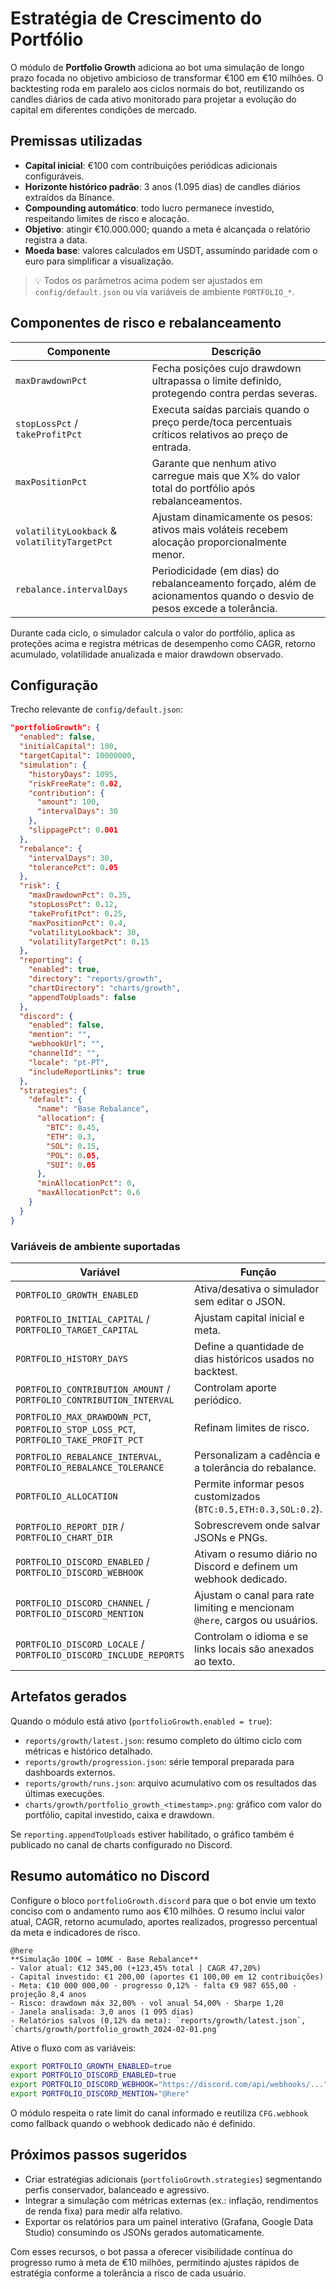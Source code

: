 # Estratégia de Crescimento do Portfólio

O módulo de **Portfolio Growth** adiciona ao bot uma simulação de longo prazo focada no objetivo ambicioso de transformar €100 em €10 milhões. O backtesting roda em paralelo aos ciclos normais do bot, reutilizando os candles diários de cada ativo monitorado para projetar a evolução do capital em diferentes condições de mercado.

## Premissas utilizadas

- **Capital inicial**: €100 com contribuições periódicas adicionais configuráveis.
- **Horizonte histórico padrão**: 3 anos (1.095 dias) de candles diários extraídos da Binance.
- **Compounding automático**: todo lucro permanece investido, respeitando limites de risco e alocação.
- **Objetivo**: atingir €10.000.000; quando a meta é alcançada o relatório registra a data.
- **Moeda base**: valores calculados em USDT, assumindo paridade com o euro para simplificar a visualização.

> 💡 Todos os parâmetros acima podem ser ajustados em `config/default.json` ou via variáveis de ambiente `PORTFOLIO_*`.

## Componentes de risco e rebalanceamento

| Componente | Descrição |
|------------|-----------|
| `maxDrawdownPct` | Fecha posições cujo drawdown ultrapassa o limite definido, protegendo contra perdas severas. |
| `stopLossPct` / `takeProfitPct` | Executa saídas parciais quando o preço perde/toca percentuais críticos relativos ao preço de entrada. |
| `maxPositionPct` | Garante que nenhum ativo carregue mais que X% do valor total do portfólio após rebalanceamentos. |
| `volatilityLookback` & `volatilityTargetPct` | Ajustam dinamicamente os pesos: ativos mais voláteis recebem alocação proporcionalmente menor. |
| `rebalance.intervalDays` | Periodicidade (em dias) do rebalanceamento forçado, além de acionamentos quando o desvio de pesos excede a tolerância. |

Durante cada ciclo, o simulador calcula o valor do portfólio, aplica as proteções acima e registra métricas de desempenho como CAGR, retorno acumulado, volatilidade anualizada e maior drawdown observado.

## Configuração

Trecho relevante de `config/default.json`:

```json
"portfolioGrowth": {
  "enabled": false,
  "initialCapital": 100,
  "targetCapital": 10000000,
  "simulation": {
    "historyDays": 1095,
    "riskFreeRate": 0.02,
    "contribution": {
      "amount": 100,
      "intervalDays": 30
    },
    "slippagePct": 0.001
  },
  "rebalance": {
    "intervalDays": 30,
    "tolerancePct": 0.05
  },
  "risk": {
    "maxDrawdownPct": 0.35,
    "stopLossPct": 0.12,
    "takeProfitPct": 0.25,
    "maxPositionPct": 0.4,
    "volatilityLookback": 30,
    "volatilityTargetPct": 0.15
  },
  "reporting": {
    "enabled": true,
    "directory": "reports/growth",
    "chartDirectory": "charts/growth",
    "appendToUploads": false
  },
  "discord": {
    "enabled": false,
    "mention": "",
    "webhookUrl": "",
    "channelId": "",
    "locale": "pt-PT",
    "includeReportLinks": true
  },
  "strategies": {
    "default": {
      "name": "Base Rebalance",
      "allocation": {
        "BTC": 0.45,
        "ETH": 0.3,
        "SOL": 0.15,
        "POL": 0.05,
        "SUI": 0.05
      },
      "minAllocationPct": 0,
      "maxAllocationPct": 0.6
    }
  }
}
```

### Variáveis de ambiente suportadas

| Variável | Função |
|----------|--------|
| `PORTFOLIO_GROWTH_ENABLED` | Ativa/desativa o simulador sem editar o JSON. |
| `PORTFOLIO_INITIAL_CAPITAL` / `PORTFOLIO_TARGET_CAPITAL` | Ajustam capital inicial e meta. |
| `PORTFOLIO_HISTORY_DAYS` | Define a quantidade de dias históricos usados no backtest. |
| `PORTFOLIO_CONTRIBUTION_AMOUNT` / `PORTFOLIO_CONTRIBUTION_INTERVAL` | Controlam aporte periódico. |
| `PORTFOLIO_MAX_DRAWDOWN_PCT`, `PORTFOLIO_STOP_LOSS_PCT`, `PORTFOLIO_TAKE_PROFIT_PCT` | Refinam limites de risco. |
| `PORTFOLIO_REBALANCE_INTERVAL`, `PORTFOLIO_REBALANCE_TOLERANCE` | Personalizam a cadência e a tolerância do rebalance. |
| `PORTFOLIO_ALLOCATION` | Permite informar pesos customizados (`BTC:0.5,ETH:0.3,SOL:0.2`). |
| `PORTFOLIO_REPORT_DIR` / `PORTFOLIO_CHART_DIR` | Sobrescrevem onde salvar JSONs e PNGs. |
| `PORTFOLIO_DISCORD_ENABLED` / `PORTFOLIO_DISCORD_WEBHOOK` | Ativam o resumo diário no Discord e definem um webhook dedicado. |
| `PORTFOLIO_DISCORD_CHANNEL` / `PORTFOLIO_DISCORD_MENTION` | Ajustam o canal para rate limiting e mencionam `@here`, cargos ou usuários. |
| `PORTFOLIO_DISCORD_LOCALE` / `PORTFOLIO_DISCORD_INCLUDE_REPORTS` | Controlam o idioma e se links locais são anexados ao texto. |

## Artefatos gerados

Quando o módulo está ativo (`portfolioGrowth.enabled = true`):

- `reports/growth/latest.json`: resumo completo do último ciclo com métricas e histórico detalhado.
- `reports/growth/progression.json`: série temporal preparada para dashboards externos.
- `reports/growth/runs.json`: arquivo acumulativo com os resultados das últimas execuções.
- `charts/growth/portfolio_growth_<timestamp>.png`: gráfico com valor do portfólio, capital investido, caixa e drawdown.

Se `reporting.appendToUploads` estiver habilitado, o gráfico também é publicado no canal de charts configurado no Discord.

## Resumo automático no Discord

Configure o bloco `portfolioGrowth.discord` para que o bot envie um texto conciso com o andamento rumo aos €10 milhões. O resumo inclui valor atual, CAGR, retorno acumulado, aportes realizados, progresso percentual da meta e indicadores de risco.

```text
@here
**Simulação 100€ → 10M€ · Base Rebalance**
- Valor atual: €12 345,00 (+123,45% total | CAGR 47,20%)
- Capital investido: €1 200,00 (aportes €1 100,00 em 12 contribuições)
- Meta: €10 000 000,00 · progresso 0,12% · falta €9 987 655,00 · projeção 8,4 anos
- Risco: drawdown máx 32,00% · vol anual 54,00% · Sharpe 1,20
- Janela analisada: 3,0 anos (1 095 dias)
- Relatórios salvos (0,12% da meta): `reports/growth/latest.json`, `charts/growth/portfolio_growth_2024-02-01.png`
```

Ative o fluxo com as variáveis:

```bash
export PORTFOLIO_GROWTH_ENABLED=true
export PORTFOLIO_DISCORD_ENABLED=true
export PORTFOLIO_DISCORD_WEBHOOK="https://discord.com/api/webhooks/..."
export PORTFOLIO_DISCORD_MENTION="@here"
```

O módulo respeita o rate limit do canal informado e reutiliza `CFG.webhook` como fallback quando o webhook dedicado não é definido.

## Próximos passos sugeridos

- Criar estratégias adicionais (`portfolioGrowth.strategies`) segmentando perfis conservador, balanceado e agressivo.
- Integrar a simulação com métricas externas (ex.: inflação, rendimentos de renda fixa) para medir alfa relativo.
- Exportar os relatórios para um painel interativo (Grafana, Google Data Studio) consumindo os JSONs gerados automaticamente.

Com esses recursos, o bot passa a oferecer visibilidade contínua do progresso rumo à meta de €10 milhões, permitindo ajustes rápidos de estratégia conforme a tolerância a risco de cada usuário.

